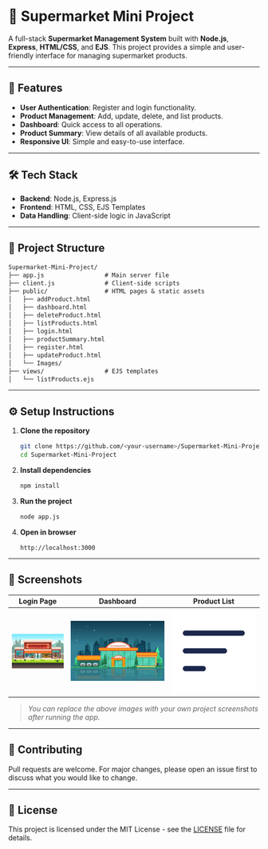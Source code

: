# 🛒 Supermarket Mini Project

A full-stack **Supermarket Management System** built with **Node.js**, **Express**, **HTML/CSS**, and **EJS**. This project provides a simple and user-friendly interface for managing supermarket products.

---

## 🚀 Features

- **User Authentication**: Register and login functionality.
- **Product Management**: Add, update, delete, and list products.
- **Dashboard**: Quick access to all operations.
- **Product Summary**: View details of all available products.
- **Responsive UI**: Simple and easy-to-use interface.

---

## 🛠 Tech Stack

- **Backend**: Node.js, Express.js
- **Frontend**: HTML, CSS, EJS Templates
- **Data Handling**: Client-side logic in JavaScript

---

## 📂 Project Structure

```
Supermarket-Mini-Project/
├── app.js                 # Main server file
├── client.js              # Client-side scripts
├── public/                # HTML pages & static assets
│   ├── addProduct.html
│   ├── dashboard.html
│   ├── deleteProduct.html
│   ├── listProducts.html
│   ├── login.html
│   ├── productSummary.html
│   ├── register.html
│   ├── updateProduct.html
│   └── Images/
├── views/                 # EJS templates
│   └── listProducts.ejs
```

---

## ⚙️ Setup Instructions

1. **Clone the repository**
   ```bash
   git clone https://github.com/<your-username>/Supermarket-Mini-Project.git
   cd Supermarket-Mini-Project
   ```

2. **Install dependencies**
   ```bash
   npm install
   ```

3. **Run the project**
   ```bash
   node app.js
   ```

4. **Open in browser**
   ```
   http://localhost:3000
   ```

---

## 📸 Screenshots

| Login Page | Dashboard | Product List |
|-----------|-----------|-------------|
| ![Login](public/Images/sm.jpg) | ![Dashboard](public/Images/sm2.jpg) | ![List](public/Images/list-1-svgrepo-com.svg) |

> *You can replace the above images with your own project screenshots after running the app.*

---

## 📢 Contributing

Pull requests are welcome. For major changes, please open an issue first to discuss what you would like to change.

---

## 📜 License

This project is licensed under the MIT License - see the [LICENSE](LICENSE) file for details.
